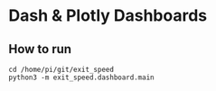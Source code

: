 # Dash & Plotly Dashboards

## How to run

```
cd /home/pi/git/exit_speed
python3 -m exit_speed.dashboard.main
```
